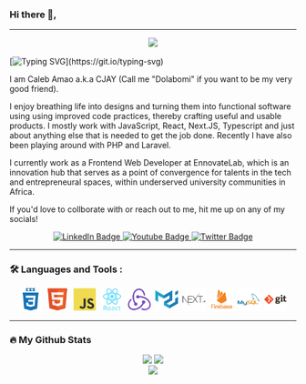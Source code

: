 ### Hi there 👋,
<hr>
<div id="header" align="center">
  <img src="https://media.giphy.com/media/M9gbBd9nbDrOTu1Mqx/giphy.gif" width="200"/>
</div>


<!--   my-ticker -->    
[![Typing SVG](https://readme-typing-svg.herokuapp.com?color=%2336BCF7&center=true&vCenter=true&width=600&lines=Hi+there+👋,+I+am+Caleb+Amao;+Welcome+to+My+Profile!;Over+3+years+of+programming+experience;Always+learning+new+things+;Passionate+about+crafting+products+that+meets+specific-user+needs;Software+engineering+User+Interface+enthusiast;)](https://git.io/typing-svg)


I am Caleb Amao a.k.a CJAY (Call me "Dolabomi" if you want to be my very good friend).

I enjoy breathing life into designs and turning them into functional software using using improved code practices, thereby crafting useful and usable products. I mostly work with JavaScript, React, Next.JS, Typescript and just about anything else that is needed to get the job done. Recently I have also been playing around with PHP and Laravel.  

I currently work as a Frontend Web Developer at EnnovateLab, which is an innovation hub that serves as a point of convergence for talents in the tech and entrepreneural spaces, within underserved university communities in Africa. 

If you'd love to collborate with or reach out to me, hit me up on any of my socials!

<div id="badges" align="center">
  <a href="https://www.linkedin.com/in/caleb-amao-8a82401b8/" target="_blank">
    <img src="https://img.shields.io/badge/LinkedIn-blue?style=for-the-badge&logo=linkedin&logoColor=white" alt="LinkedIn Badge"/>
  </a>
  <a href="https://www.instagram.com/dolabomi_j/" target="_blank">
    <img src="https://img.shields.io/badge/Instagram-red?style=for-the-badge&logo=youtube&logoColor=white" alt="Youtube Badge"/>
  </a>
  <a href="https://twitter.com/CalebAmaoO" target="_blank">
    <img src="https://img.shields.io/badge/Twitter-blue?style=for-the-badge&logo=twitter&logoColor=white" alt="Twitter Badge"/>
  </a>
</div>
<hr/>

### :hammer_and_wrench: Languages and Tools :
<div align="center">
  <img src="https://github.com/devicons/devicon/blob/master/icons/css3/css3-plain-wordmark.svg"  title="CSS3" alt="CSS" width="40" height="40"/>&nbsp;
  <img src="https://github.com/devicons/devicon/blob/master/icons/html5/html5-original.svg" title="HTML5" alt="HTML" width="40" height="40"/>&nbsp;
  <img src="https://github.com/devicons/devicon/blob/master/icons/javascript/javascript-original.svg" title="JavaScript" alt="JavaScript" width="40" height="40"/>&nbsp;
  <img src="https://github.com/devicons/devicon/blob/master/icons/react/react-original-wordmark.svg" title="React" alt="React" width="40" height="40"/>&nbsp;
  <img src="https://github.com/devicons/devicon/blob/master/icons/redux/redux-original.svg" title="Redux" alt="Redux " width="40" height="40"/>&nbsp;
  <img src="https://github.com/devicons/devicon/blob/master/icons/materialui/materialui-original.svg" title="Material UI" alt="Material UI" width="40" height="40"/>&nbsp;
  <img src="https://github.com/devicons/devicon/blob/master/icons/nextjs/nextjs-original-wordmark.svg" title="Next JS" alt="NEXT JS" width="40" height="40"/>&nbsp;
  <img src="https://github.com/devicons/devicon/blob/master/icons/firebase/firebase-plain-wordmark.svg" title="Firebase" alt="Firebase" width="40" height="40"/>&nbsp;
  <img src="https://github.com/devicons/devicon/blob/master/icons/mysql/mysql-original-wordmark.svg" title="MySQL"  alt="MySQL" width="40" height="40"/>&nbsp;
  <img src="https://github.com/devicons/devicon/blob/master/icons/git/git-original-wordmark.svg" title="Git" **alt="Git" width="40" height="40"/>  
</div>
<hr/>


### :fire: My Github Stats
<div align="center">
  <picture>
      <source media="(prefers-color-scheme: dark)" srcset="https://streak-stats.demolab.com?user=caleb-ola&theme=highcontrast&hide_border=true" />
      <img src="https://streak-stats.demolab.com?user=caleb-ola&theme=default" />
      <img src="./profile-3d-contrib/profile-green-animate.svg" width="auto"></img>
  </picture>
</div>

<div align="center">
  <picture>
      <source media="(prefers-color-scheme: dark)" srcset="https://github-readme-stats.vercel.app/api/top-langs/?username=caleb-ola&layout=compact&theme=vision-friendly-dark&hide_border=true" />
      <img src="https://github-readme-stats.vercel.app/api/top-langs/?username=caleb-ola&layout=compact&theme=default&hide_border=true" />
  </picture>
</div>

<!--

**caleb-ola/caleb-ola** is a ✨ _special_ ✨ repository because its `README.md` (this file) appears on your GitHub profile.

Here are some ideas to get you started:

- 🔭 I’m currently working on ...
- 🌱 I’m currently learning ...
- 👯 I’m looking to collaborate on ...
- 🤔 I’m looking for help with ...
- 💬 Ask me about ...
- 📫 How to reach me: ...
- 😄 Pronouns: ...
- ⚡ Fun fact: ...
-->





